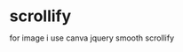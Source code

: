# scrollify
for image i use canva 
jquery smooth scrollify

<!DOCTYPE html>
<html lang="">

<head>
    <meta charset="utf-8">
    <meta http-equiv="X-UA-Compatible" content="IE=edge">
    <meta name="viewport" content="width=device-width, initial-scale=1">
    <title>Title Page</title>
    <style>
        * {
            margin: 0;
            padding: 0;
            box-sizing: border-box;
        }
        
        .mainstyle {
            min-width: 100%;
            height: 100vh;
        }
        
        img {
            min-width: 100%;
        }
    </style>

</head>

<body>
    <div class="mainstyle">
        <figure class="imgclass">
            <img src="bg1.png" alt="">
        </figure>
    </div>
    <div class="mainstyle">
        <figure class="imgclass">
            <img src="bg2.png" alt="">
        </figure>
    </div>
   <div class="mainstyle">
        <figure class="imgclass">
            <img src="bg3.png" alt="">
        </figure>
    </div>
    <div class="mainstyle">
        <figure class="imgclass">
            <img src="bg4.png" alt="">
        </figure>
    </div>
    <div class="mainstyle">
        <figure class="imgclass">
            <img src="bg5.png" alt="">
        </figure>
    </div>

    <!-- jQuery -->
    <script src="https://ajax.googleapis.com/ajax/libs/jquery/1.12.4/jquery.min.js"></script>
    <script src="https://cdnjs.cloudflare.com/ajax/libs/scrollify/1.0.19/jquery.scrollify.min.js"></script>
    </script>
</body>
<script>
    $(function() {
        $.scrollify({
            section: ".mainstyle",
        });
    });
</script>

</html>

